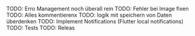 TODO: Erro Management noch überall rein
TODO: Fehler bei Image fixen
TODO: Alles kommentierenx
TODO: logik mit speichern von Daten überdenken
TODO: Implement Notifications (Flutter local notifications)
TODO: Tests
TODO: Releas

